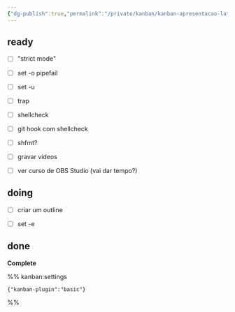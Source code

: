 ```yaml
---
{"dg-publish":true,"permalink":"/private/kanban/kanban-apresentacao-latinoware/"}
---
```



## ready

- [ ] "strict mode"
- [ ] set -o pipefail
- [ ] set -u
- [ ] trap
- [ ] shellcheck
- [ ] git hook com shellcheck
- [ ] shfmt?
- [ ] gravar vídeos
- [ ] ver curso de OBS Studio (vai dar tempo?)


## doing

- [ ] criar um outline
- [ ] set -e


## done

**Complete**




%% kanban:settings
```
{"kanban-plugin":"basic"}
```
%%
